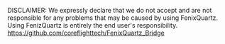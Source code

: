 DISCLAIMER:
We expressly declare that we do not accept and are not responsible for any problems that may be caused by using FenixQuartz. Using FenizQuartz is entirely the end user's responsibility.
https://github.com/coreflighttech/FenixQuartz_Bridge
